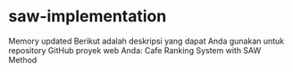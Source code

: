 # saw-implementation
 Memory updated Berikut adalah deskripsi yang dapat Anda gunakan untuk repository GitHub proyek web Anda:  Cafe Ranking System with SAW Method
